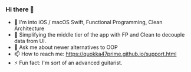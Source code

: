 ### Hi there 👋

<!--
**Quokka47Prime/Quokka47Prime** is a ✨ _special_ ✨ repository because its `README.md` (this file) appears on your GitHub profile.
-->


- 🔭 I'm into iOS / macOS Swift, Functional Programming, Clean Architecture
- 🌱 Simplifying the middle tier of the app with FP and Clean to decouple data from UI.
- 💬 Ask me about newer alternatives to OOP
- 📫 How to reach me: https://quokka47prime.github.io/support.html
- ⚡ Fun fact: I'm sort of an advanced guitarist.

